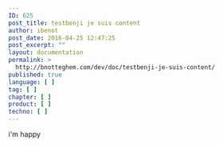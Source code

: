 ```yaml
---
ID: 625
post_title: testbenji je suis content
author: ibenot
post_date: 2016-04-25 12:47:25
post_excerpt: ""
layout: documentation
permalink: >
  http://bnotteghem.com/dev/doc/testbenji-je-suis-content/
published: true
language: [ ]
tag: [ ]
chapter: [ ]
product: [ ]
techno: [ ]
---
```

i'm happy